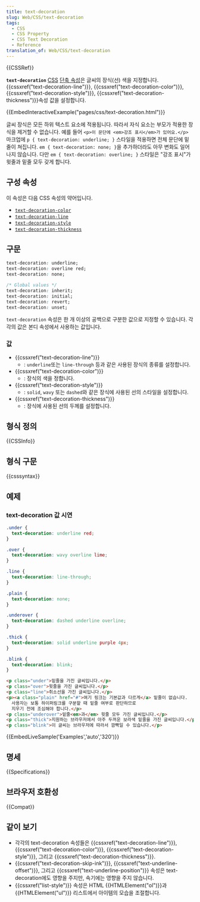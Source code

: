 ```yaml
---
title: text-decoration
slug: Web/CSS/text-decoration
tags:
  - CSS
  - CSS Property
  - CSS Text Decoration
  - Reference
translation_of: Web/CSS/text-decoration
---
```

{{CSSRef}}

**`text-decoration`** [CSS](/ko/docs/Web/CSS) [단축 속성](/ko/docs/Web/CSS/Shorthand_properties)은 글씨의 장식(선) 색을 지정합니다. {{cssxref("text-decoration-line")}}, {{cssxref("text-decoration-color")}}, {{cssxref("text-decoration-style")}}, {{cssxref("text-decoration-thickness")}}속성 값을 설정합니다.

{{EmbedInteractiveExample("pages/css/text-decoration.html")}}

글씨 장식은 모든 하위 텍스트 요소에 적용됩니다. 따라서 자식 요소는 부모가 적용한 장식을 제거할 수 없습니다. 예를 들어 `<p>이 문단에 <em>강조 표시</em>가 있어요.</p>` 마크업에 `p { text-decoration: underline; }` 스타일을 적용하면 전체 문단에 밑줄이 쳐집니다. `em { text-decoration: none; }`을 추가하더라도 아무 변화도 일어나지 않습니다. 다만 `em { text-decoration: overline; }` 스타일은 "강조 표시"가 윗줄과 밑줄 모두 갖게 합니다.

## 구성 속성

이 속성은 다음 CSS 속성의 약어입니다.

- [`text-decoration-color`](/en-US/docs/Web/CSS/text-decoration-color)
- [`text-decoration-line`](/en-US/docs/Web/CSS/text-decoration-line)
- [`text-decoration-style`](/en-US/docs/Web/CSS/text-decoration-style)
- [`text-decoration-thickness`](/en-US/docs/Web/CSS/text-decoration-thickness)

## 구문

```css
text-decoration: underline;
text-decoration: overline red;
text-decoration: none;

/* Global values */
text-decoration: inherit;
text-decoration: initial;
text-decoration: revert;
text-decoration: unset;
```

`text-decoration` 속성은 한 개 이상의 공백으로 구분한 값으로 지정할 수 있습니다. 각각의 값은 본디 속성에서 사용하는 값입니다.

### 값

- {{cssxref("text-decoration-line")}}
  - : `underline`또는 `line-through` 등과 같은 사용된 장식의 종류를 설정합니다.
- {{cssxref("text-decoration-color")}}
  - : 장식의 색을 정합니다.
- {{cssxref("text-decoration-style")}}
  - : `solid`, `wavy` 또는 `dashed`와 같은 장식에 사용된 선의 스타일을 설정합니다.
- {{cssxref("text-decoration-thickness")}}
  - : 장식에 사용된 선의 두께를 설정합니다.

## 형식 정의

{{CSSInfo}}

## 형식 구문

{{csssyntax}}

## 예제

### text-decoration 값 시연

```css
.under {
  text-decoration: underline red;
}

.over {
  text-decoration: wavy overline lime;
}

.line {
  text-decoration: line-through;
}

.plain {
  text-decoration: none;
}

.underover {
  text-decoration: dashed underline overline;
}

.thick {
  text-decoration: solid underline purple 4px;
}

.blink {
  text-decoration: blink;
}
```

```html
<p class="under">밑줄을 가진 글씨입니다.</p>
<p class="over">윗줄을 가진 글씨입니다.</p>
<p class="line">취소선을 가진 글씨입니다.</p>
<p><a class="plain" href="#">여기 링크는 기본값과 다르게</a> 밑줄이 없습니다.
  사용자는 보통 하이퍼링크를 구분할 때 밑줄 여부로 판단하므로
  지우기 전에 조심해야 합니다.</p>
<p class="underover">밑줄<em>과</em> 윗줄 모두 가진 글씨입니다.</p>
<p class="thick">지원하는 브라우저에서 아주 두꺼운 보라색 밑줄을 가진 글씨입니다.</p>
<p class="blink">이 글씨는 브라우저에 따라서 깜빡일 수 있습니다.</p>
```

{{EmbedLiveSample('Examples','auto','320')}}

## 명세

{{Specifications}}

## 브라우저 호환성

{{Compat}}

## 같이 보기

- 각각의 text-decoration 속성들은 {{cssxref("text-decoration-line")}}, {{cssxref("text-decoration-color")}}, {{cssxref("text-decoration-style")}}, 그리고 {{cssxref("text-decoration-thickness")}}.
- {{cssxref("text-decoration-skip-ink")}}, {{cssxref("text-underline-offset")}}, 그리고 {{cssxref("text-underline-position")}} 속성은 text-decoration에도 영향을 주지만, 속기에는 영향을 주지 않습니다.
- {{cssxref("list-style")}} 속성은 HTML {{HTMLElement("ol")}}과 {{HTMLElement("ul")}} 리스트에서 아이템의 모습을 조절합니다.  